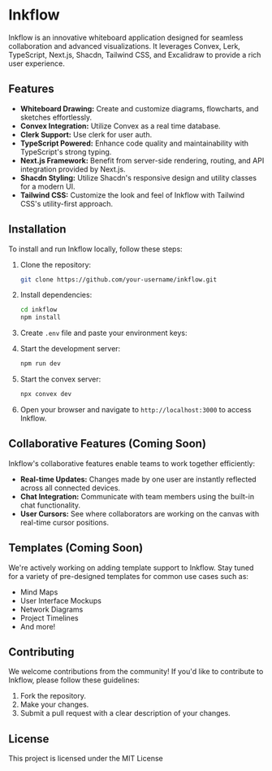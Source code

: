 # Inkflow

Inkflow is an innovative whiteboard application designed for seamless collaboration and advanced visualizations. It leverages Convex, Lerk, TypeScript, Next.js, Shacdn, Tailwind CSS, and Excalidraw to provide a rich user experience.

## Features

- **Whiteboard Drawing:** Create and customize diagrams, flowcharts, and sketches effortlessly.
- **Convex Integration:** Utilize Convex as a real time database.
- **Clerk Support:** Use clerk for user auth.
- **TypeScript Powered:** Enhance code quality and maintainability with TypeScript's strong typing.
- **Next.js Framework:** Benefit from server-side rendering, routing, and API integration provided by Next.js.
- **Shacdn Styling:** Utilize Shacdn's responsive design and utility classes for a modern UI.
- **Tailwind CSS:** Customize the look and feel of Inkflow with Tailwind CSS's utility-first approach.

## Installation

To install and run Inkflow locally, follow these steps:

1. Clone the repository:
   ```bash
   git clone https://github.com/your-username/inkflow.git
   ```

2. Install dependencies:
   ```bash
   cd inkflow
   npm install
   ```
3. Create `.env` file and paste your environment keys:
3. Start the development server:
   ```bash
   npm run dev
   ```
4. Start the convex server:
   ```bash
   npx convex dev
   ```
4. Open your browser and navigate to `http://localhost:3000` to access Inkflow.

## Collaborative Features (Coming Soon)

Inkflow's collaborative features enable teams to work together efficiently:

- **Real-time Updates:** Changes made by one user are instantly reflected across all connected devices.
- **Chat Integration:** Communicate with team members using the built-in chat functionality.
- **User Cursors:** See where collaborators are working on the canvas with real-time cursor positions.

## Templates (Coming Soon)

We're actively working on adding template support to Inkflow. Stay tuned for a variety of pre-designed templates for common use cases such as:

- Mind Maps
- User Interface Mockups
- Network Diagrams
- Project Timelines
- And more!

## Contributing

We welcome contributions from the community! If you'd like to contribute to Inkflow, please follow these guidelines:

1. Fork the repository.
2. Make your changes.
3. Submit a pull request with a clear description of your changes.

## License

This project is licensed under the MIT License 
